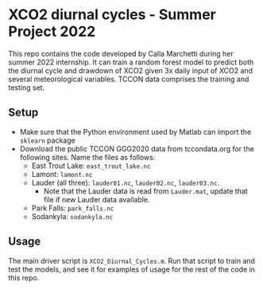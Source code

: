 # XCO2 diurnal cycles - Summer Project 2022

This repo contains the code developed by Calla Marchetti during her summer 2022 
internship. It can train a random forest model to predict both the diurnal cycle
and drawdown of XCO2 given 3x daily input of XCO2 and several meteorological
variables. TCCON data comprises the training and testing set.

## Setup

* Make sure that the Python environment used by Matlab can import the `sklearn` package
* Download the public TCCON GGG2020 data from tccondata.org for the following sites. Name
  the files as follows:
    - East Trout Lake: `east_trout_lake.nc`
    - Lamont: `lamont.nc`
    - Lauder (all three): `lauder01.nc`, `lauder02.nc`, `lauder03.nc`. 
        * Note that the Lauder data is read from `Lauder.mat`, update that file if new Lauder
          data available.
    - Park Falls: `park_falls.nc`
    - Sodankyla: `sodankyla.nc`

## Usage

The main driver script is `XCO2_Diurnal_Cycles.m`. Run that script to train and test the models,
and see it for examples of usage for the rest of the code in this repo.
